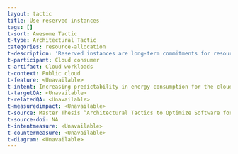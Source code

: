 ```yaml
---
layout: tactic
title: Use reserved instances
tags: []
t-sort: Awesome Tactic
t-type: Architectural Tactic
categories: resource-allocation
t-description: 'Reserved instances are long-term commitments for resource usage at a discounted price. The relation between reserved instances and energy efficiency is not straightforward as the same amount of energy will be consumed by the software regardless of whether the instances are reserved or not. Reserving instances does increase the predictability of the energy that will be consumed. Hence, the cloud provider can provision the required resources and does not need many idle resources that are ready for changing demand. A downside of reserved instances with respect to the energy consumption is that cloud consumers experience fewer incentives to turn off the resources as they are paid for (with discounts) in advance and turning them off will not provide financial benefits. It would be up to the cloud provider to come up with different incentives for cloud consumers to take the energy efficiency of the reserved instances into consideration.'
t-participant: Cloud consumer
t-artifact: Cloud workloads
t-context: Public cloud
t-feature: <Unavailable>
t-intent: Increasing predictability in energy consumption for the cloud provider
t-targetQA: <Unavailable>
t-relatedQA: <Unavailable>
t-measuredimpact: <Unavailable>
t-source: Master Thesis “Architectural Tactics to Optimize Software for Energy Efficiency in the Public Cloud” by Sophie Vos
t-source-doi: NA
t-intentmeasure: <Unavailable>
t-countermeasure: <Unavailable>
t-diagram: <Unavailable>
---
```

